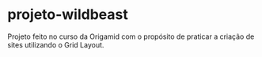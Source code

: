 # projeto-wildbeast
 Projeto feito no curso da Origamid com o propósito de praticar a criação de sites utilizando o Grid Layout.
